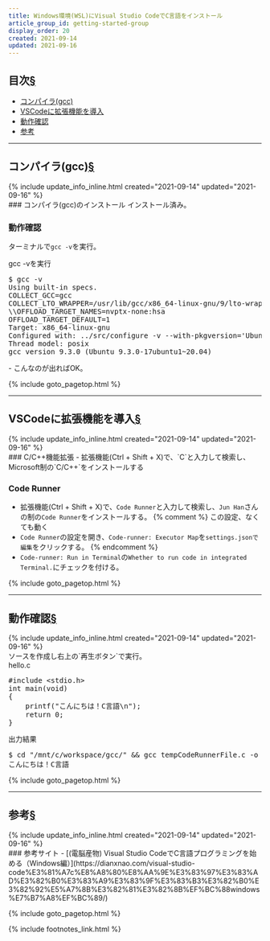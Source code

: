 ```yaml
---
title: Windows環境(WSL)にVisual Studio CodeでC言語をインストール
article_group_id: getting-started-group
display_order: 20
created: 2021-09-14
updated: 2021-09-16
---
```


## <a name="index">目次</a><a class="heading-anchor-permalink" href="#目次">§</a>

<ul id="index_ul">
<li><a href="#コンパイラ(gcc)">コンパイラ(gcc)</a></li>
<li><a href="#VSCodeに拡張機能を導入">VSCodeに拡張機能を導入</a></li>
<li><a href="#動作確認">動作確認</a></li>
<li><a href="#参考">参考</a></li>
</ul>

* * *
## <a name="コンパイラ(gcc)">コンパイラ(gcc)</a><a class="heading-anchor-permalink" href="#コンパイラ(gcc)">§</a>
<div class="chapter-updated">{% include update_info_inline.html created="2021-09-14" updated="2021-09-16" %}</div>
### コンパイラ(gcc)のインストール
インストール済み。  

### 動作確認
ターミナルで`gcc -v`を実行。
<div class="code-box-output">
<div class="title">gcc -vを実行</div>
<pre>
$ gcc -v
Using built-in specs.
COLLECT_GCC=gcc
COLLECT_LTO_WRAPPER=/usr/lib/gcc/x86_64-linux-gnu/9/lto-wrapper
\\OFFLOAD_TARGET_NAMES=nvptx-none:hsa
OFFLOAD_TARGET_DEFAULT=1
Target: x86_64-linux-gnu
Configured with: ../src/configure -v --with-pkgversion='Ubuntu 9.3.0-17ubuntu1~20.04' --with-bugurl=file:///usr/share/doc/gcc-9/README.Bugs --enable-languages=c,ada,c++,go,brig,d,fortran,objc,obj-c++,gm2 --prefix=/usr --with-gcc-major-version-only --program-suffix=-9 --program-prefix=x86_64-linux-gnu- --enable-shared --enable-linker-build-id --libexecdir=/usr/lib --without-included-gettext --enable-threads=posix --libdir=/usr/lib --enable-nls --enable-clocale=gnu --enable-libstdcxx-debug --enable-libstdcxx-time=yes --with-default-libstdcxx-abi=new --enable-gnu-unique-object --disable-vtable-verify --enable-plugin --enable-default-pie --with-system-zlib --with-target-system-zlib=auto --enable-objc-gc=auto --enable-multiarch --disable-werror --with-arch-32=i686 --with-abi=m64 --with-multilib-list=m32,m64,mx32 --enable-multilib --with-tune=generic --enable-offload-targets=nvptx-none=/build/gcc-9-HskZEa/gcc-9-9.3.0/debian/tmp-nvptx/usr,hsa --without-cuda-driver --enable-checking=release --build=x86_64-linux-gnu --host=x86_64-linux-gnu --target=x86_64-linux-gnu
Thread model: posix
gcc version 9.3.0 (Ubuntu 9.3.0-17ubuntu1~20.04) 
</pre>
</div>
- こんなのが出ればOK。

{% include goto_pagetop.html %}

* * *
## <a name="VSCodeに拡張機能を導入">VSCodeに拡張機能を導入</a><a class="heading-anchor-permalink" href="#VSCodeに拡張機能を導入">§</a>
<div class="chapter-updated">{% include update_info_inline.html created="2021-09-14" updated="2021-09-16" %}</div>
### C/C++機能拡張
- 拡張機能(Ctrl + Shift + X)で、`C`と入力して検索し、Microsoft制の`C/C++`をインストールする

### Code Runner
- 拡張機能(Ctrl + Shift + X)で、`Code Runner`と入力して検索し、`Jun Han`さんの制の`Code Runner`をインストールする。
{% comment %}
この設定、なくても動く
- `Code Runner`の設定を開き、`Code-runner: Executor Map`を`settings.jsonで編集`をクリックする。
{% endcomment %}
- `Code-runner: Run in Terminal`の`Whether to run code in integrated Terminal.`にチェックを付ける。

{% include goto_pagetop.html %}

* * *
## <a name="動作確認">動作確認</a><a class="heading-anchor-permalink" href="#動作確認">§</a>
<div class="chapter-updated">{% include update_info_inline.html created="2021-09-14" updated="2021-09-16" %}</div>
ソースを作成し右上の`再生ボタン`で実行。
<div class="code-box">
<div class="title">hello.c</div>
<pre>
#include &lt;stdio.h&gt;
int main(void)
{
    printf("こんにちは！C言語\n");
    return 0;
}
</pre>
</div>

<div class="code-box-output">
<div class="title">出力結果</div>
<pre>
$ cd "/mnt/c/workspace/gcc/" &amp;&amp; gcc tempCodeRunnerFile.c -o tempCodeRunnerFile &amp;&amp; "/mnt/c/workspace/gcc/"tempCodeRunnerFile
こんにちは！C言語
</pre>
</div>

{% include goto_pagetop.html %}

* * *
## <a name="参考">参考</a><a class="heading-anchor-permalink" href="#参考">§</a>
<div class="chapter-updated">{% include update_info_inline.html created="2021-09-14" updated="2021-09-16" %}</div>
### 参考サイト
- [(電脳産物) Visual Studio CodeでC言語プログラミングを始める（Windows編）](https://dianxnao.com/visual-studio-code%E3%81%A7c%E8%A8%80%E8%AA%9E%E3%83%97%E3%83%AD%E3%82%B0%E3%83%A9%E3%83%9F%E3%83%B3%E3%82%B0%E3%82%92%E5%A7%8B%E3%82%81%E3%82%8B%EF%BC%88windows%E7%B7%A8%EF%BC%89/)

{% include goto_pagetop.html %}

{% include footnotes_link.html %}

